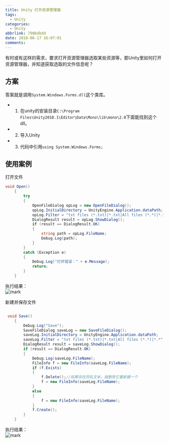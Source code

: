 ```yaml
---
title: Unity 打开资源管理器
tags:
  - Unity
categories:
  - Unity
abbrlink: 7906dbdd
date: 2018-06-17 16:07:01
comments:
---
```


有时或有这样的需求，要求打开资源管理器选取某些资源等，那Unity里如何打开资源管理器，并知道获取选取的文件信息呢？
<!-- more -->
## 方案
答案就是调用`System.Windows.Forms.dll`这个类库。
* 1. 在unity的安装目录`C:\Program Files\Unity2018.1\Editor\Data\Mono\lib\mono\2.0`下面能找到这个dll。
* 2. 导入Unity 
* 3. 代码中引用`using System.Windows.Forms;`
## 使用案例  

打开文件
```C#
void Open()
    {
        try
        {
            OpenFileDialog opLog = new OpenFileDialog();
            opLog.InitialDirectory = UnityEngine.Application.dataPath;
            opLog.Filter = "txt files (*.txt)|*.txt|All files (*.*)|*.*";
            DialogResult result = opLog.ShowDialog();
            if (result == DialogResult.OK)
            {
                string path = opLog.FileName;
                Debug.Log(path);
            }
        }
        catch (Exception e)
        {
            Debug.Log("打开错误：" + e.Message);
            return;
        }
    }
```
执行结果：  
![mark](http://p3goxj4ar.bkt.clouddn.com/blog/180617/3J7ifI7edF.png?imageslim)  

新建并保存文件
```C#

 void Save()
    {
        Debug.Log("Save");
        SaveFileDialog saveLog = new SaveFileDialog();
        saveLog.InitialDirectory = UnityEngine.Application.dataPath;
        saveLog.Filter = "txt files (*.txt)|*.txt|All files (*.*)|*.*";
        DialogResult result = saveLog.ShowDialog();
        if (result == DialogResult.OK)
        {
            Debug.Log(saveLog.FileName);
            FileInfo f = new FileInfo(saveLog.FileName);
            if (f.Exists)
            {
                f.Delete();//如果存在同名文本，就删除它重新建一个  
                f = new FileInfo(saveLog.FileName);
            }
            else
            {
                f = new FileInfo(saveLog.FileName);
            }
            f.Create();
        }
    }

```

执行结果：  
![mark](http://p3goxj4ar.bkt.clouddn.com/blog/180617/I94Jcm7d1e.png?imageslim)